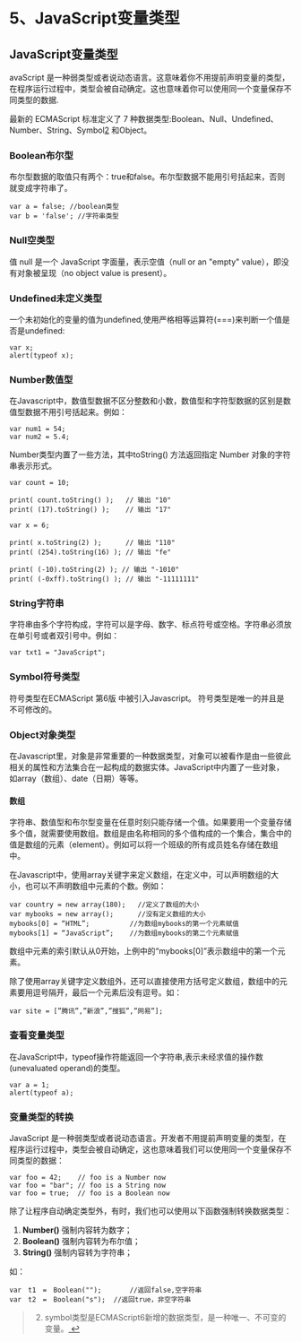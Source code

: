 # 5、JavaScript变量类型



## JavaScript变量类型 <a id="javascript&#x53D8;&#x91CF;&#x7C7B;&#x578B;"></a>

avaScript 是一种弱类型或者说动态语言。这意味着你不用提前声明变量的类型，在程序运行过程中，类型会被自动确定。这也意味着你可以使用同一个变量保存不同类型的数据.

最新的 ECMAScript 标准定义了 7 种数据类型:Boolean、Null、Undefined、Number、String、Symbol[2](https://yangjh.gitee.io/front-end/js/jstype.html#fn_2) 和Object。

### Boolean布尔型 <a id="boolean&#x5E03;&#x5C14;&#x578B;"></a>

布尔型数据的取值只有两个：true和false。布尔型数据不能用引号括起来，否则就变成字符串了。

```text
var a = false; //boolean类型
var b = 'false'; //字符串类型
```

### Null空类型 <a id="null&#x7A7A;&#x7C7B;&#x578B;"></a>

值 null 是一个 JavaScript 字面量，表示空值（null or an "empty" value），即没有对象被呈现（no object value is present）。

### Undefined未定义类型 <a id="undefined&#x672A;&#x5B9A;&#x4E49;&#x7C7B;&#x578B;"></a>

一个未初始化的变量的值为undefined,使用严格相等运算符\(===\)来判断一个值是否是undefined:

```text
var x;
alert(typeof x);
```

### Number数值型 <a id="number&#x6570;&#x503C;&#x578B;"></a>

在Javascript中，数值型数据不区分整数和小数，数值型和字符型数据的区别是数值型数据不用引号括起来。例如：

```text
var num1 = 54;
var num2 = 5.4;
```

Number类型内置了一些方法，其中toString\(\) 方法返回指定 Number 对象的字符串表示形式。

```text
var count = 10;

print( count.toString() );   // 输出 "10"
print( (17).toString() );    // 输出 "17"

var x = 6;

print( x.toString(2) );      // 输出 "110"
print( (254).toString(16) ); // 输出 "fe"

print( (-10).toString(2) ); // 输出 "-1010"
print( (-0xff).toString() ); // 输出 "-11111111"
```

### String字符串 <a id="string&#x5B57;&#x7B26;&#x4E32;"></a>

字符串由多个字符构成，字符可以是字母、数字、标点符号或空格。字符串必须放在单引号或者双引号中。例如：

```text
var txt1 = "JavaScript";
```

### Symbol符号类型 <a id="symbol&#x7B26;&#x53F7;&#x7C7B;&#x578B;"></a>

符号类型在ECMAScript 第6版 中被引入Javascript。 符号类型是唯一的并且是不可修改的。

### Object对象类型 <a id="object&#x5BF9;&#x8C61;&#x7C7B;&#x578B;"></a>

在Javascript里，对象是非常重要的一种数据类型，对象可以被看作是由一些彼此相关的属性和方法集合在一起构成的数据实体。JavaScript中内置了一些对象，如array（数组）、date（日期）等等。

#### 数组 <a id="&#x6570;&#x7EC4;"></a>

字符串、数值型和布尔型变量在任意时刻只能存储一个值。如果要用一个变量存储多个值，就需要使用数组。数组是由名称相同的多个值构成的一个集合，集合中的值是数组的元素（element）。例如可以将一个班级的所有成员姓名存储在数组中。

在Javascript中，使用array关键字来定义数组，在定义中，可以声明数组的大小，也可以不声明数组中元素的个数。例如：

```text
var country = new array(180);   //定义了数组的大小
var mybooks = new array();      //没有定义数组的大小
mybooks[0] = “HTML”;          //为数组mybooks的第一个元素赋值
mybooks[1] = “JavaScript”;    //为数组mybooks的第二个元素赋值
```

数组中元素的索引默认从0开始，上例中的“mybooks\[0\]”表示数组中的第一个元素。

除了使用array关键字定义数组外，还可以直接使用方括号定义数组，数组中的元素要用逗号隔开，最后一个元素后没有逗号。如：

```text
var site = [”腾讯”,”新浪”,”搜狐”,”网易”];
```

### 查看变量类型 <a id="&#x67E5;&#x770B;&#x53D8;&#x91CF;&#x7C7B;&#x578B;"></a>

在JavaScript中，typeof操作符能返回一个字符串,表示未经求值的操作数\(unevaluated operand\)的类型。

```text
var a = 1;
alert(typeof a);
```

### 变量类型的转换 <a id="&#x53D8;&#x91CF;&#x7C7B;&#x578B;&#x7684;&#x8F6C;&#x6362;"></a>

JavaScript 是一种弱类型或者说动态语言。开发者不用提前声明变量的类型，在程序运行过程中，类型会被自动确定，这也意味着我们可以使用同一个变量保存不同类型的数据：

```text
var foo = 42;    // foo is a Number now
var foo = "bar"; // foo is a String now
var foo = true;  // foo is a Boolean now
```

除了让程序自动确定类型外，有时，我们也可以使用以下函数强制转换数据类型：

1. **Number\(\)** 强制内容转为数字；
2. **Boolean\(\)** 强制内容转为布尔值；
3. **String\(\)** 强制内容转为字符串；

如：

```text
var　t1　=　Boolean("");       //返回false,空字符串
var　t2　=　Boolean("s");  //返回true，非空字符串
```

> 2. symbol类型是ECMAScript6新增的数据类型，是一种唯一、不可变的变量。[ ↩](https://yangjh.gitee.io/front-end/js/jstype.html#reffn_2)

